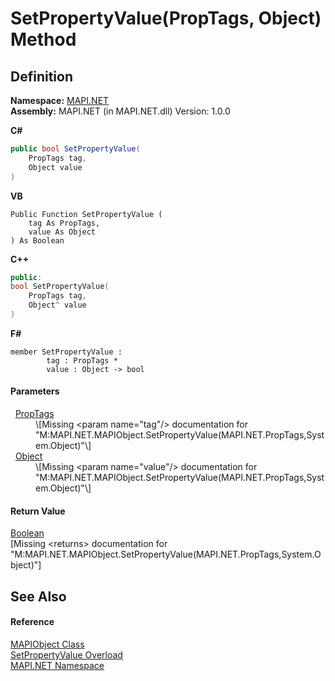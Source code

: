 # SetPropertyValue(PropTags, Object) Method




## Definition
**Namespace:** <a href="5bef4637-66f8-16d4-e5f4-4d0da57a1538.md">MAPI.NET</a>  
**Assembly:** MAPI.NET (in MAPI.NET.dll) Version: 1.0.0

**C#**
``` C#
public bool SetPropertyValue(
	PropTags tag,
	Object value
)
```
**VB**
``` VB
Public Function SetPropertyValue ( 
	tag As PropTags,
	value As Object
) As Boolean
```
**C++**
``` C++
public:
bool SetPropertyValue(
	PropTags tag, 
	Object^ value
)
```
**F#**
``` F#
member SetPropertyValue : 
        tag : PropTags * 
        value : Object -> bool 
```



#### Parameters
<dl><dt>  <a href="1ae9a3cd-e604-b415-e46a-a883db158f2a.md">PropTags</a></dt><dd>\[Missing &lt;param name="tag"/&gt; documentation for "M:MAPI.NET.MAPIObject.SetPropertyValue(MAPI.NET.PropTags,System.Object)"\]</dd><dt>  <a href="https://learn.microsoft.com/dotnet/api/system.object" target="_blank" rel="noopener noreferrer">Object</a></dt><dd>\[Missing &lt;param name="value"/&gt; documentation for "M:MAPI.NET.MAPIObject.SetPropertyValue(MAPI.NET.PropTags,System.Object)"\]</dd></dl>

#### Return Value
<a href="https://learn.microsoft.com/dotnet/api/system.boolean" target="_blank" rel="noopener noreferrer">Boolean</a>  
\[Missing &lt;returns&gt; documentation for "M:MAPI.NET.MAPIObject.SetPropertyValue(MAPI.NET.PropTags,System.Object)"\]

## See Also


#### Reference
<a href="6aa245b8-3fdd-0cd0-a3f7-bdccb4596d2c.md">MAPIObject Class</a>  
<a href="ecffb77e-b8b0-a325-042f-a1d9b8034e82.md">SetPropertyValue Overload</a>  
<a href="5bef4637-66f8-16d4-e5f4-4d0da57a1538.md">MAPI.NET Namespace</a>  
